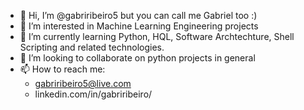 - 👋 Hi, I’m @gabriribeiro5 but you can call me Gabriel too :)
- 👀 I’m interested in Machine Learning Engineering projects
- 🌱 I’m currently learning Python, HQL, Software Archtechture, Shell Scripting and related technologies.
- 💞️ I’m looking to collaborate on python projects in general
- 📫 How to reach me:
    - gabriribeiro5@live.com
    - linkedin.com/in/gabriribeiro/

<!---
gabriribeiro5/gabriribeiro5 is a ✨ special ✨ repository because its `README.md` (this file) appears on your GitHub profile.
You can click the Preview link to take a look at your changes.
--->

